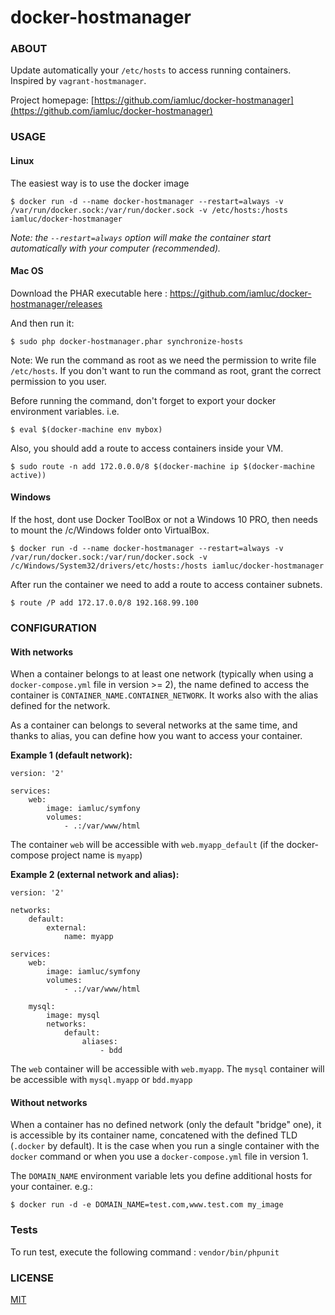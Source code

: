 docker-hostmanager
==================

### ABOUT

Update automatically your `/etc/hosts` to access running containers.
Inspired by `vagrant-hostmanager`.

Project homepage: [https://github.com/iamluc/docker-hostmanager](https://github.com/iamluc/docker-hostmanager)

### USAGE

#### Linux

The easiest way is to use the docker image

```console
$ docker run -d --name docker-hostmanager --restart=always -v /var/run/docker.sock:/var/run/docker.sock -v /etc/hosts:/hosts iamluc/docker-hostmanager
```

*Note: the `--restart=always` option will make the container start automatically with your computer (recommended).*

#### Mac OS

Download the PHAR executable here : https://github.com/iamluc/docker-hostmanager/releases

And then run it:

```console
$ sudo php docker-hostmanager.phar synchronize-hosts
```

Note: We run the command as root as we need the permission to write file `/etc/hosts`.
If you don't want to run the command as root, grant the correct permission to you user.

Before running the command, don't forget to export your docker environment variables.
i.e.

```
$ eval $(docker-machine env mybox)
```

Also, you should add a route to access containers inside your VM.

```
$ sudo route -n add 172.0.0.0/8 $(docker-machine ip $(docker-machine active))
```

#### Windows

If the host, dont use Docker ToolBox or not a Windows 10 PRO, then needs to mount the /c/Windows folder onto VirtualBox.

```console
$ docker run -d --name docker-hostmanager --restart=always -v /var/run/docker.sock:/var/run/docker.sock -v /c/Windows/System32/drivers/etc/hosts:/hosts iamluc/docker-hostmanager
```

After run the container we need to add a route to access container subnets.

```
$ route /P add 172.17.0.0/8 192.168.99.100
```

### CONFIGURATION

#### With networks

When a container belongs to at least one network (typically when using a `docker-compose.yml` file in version >= 2), the name defined to access the container is `CONTAINER_NAME.CONTAINER_NETWORK`. It works also with the alias defined for the network.

As a container can belongs to several networks at the same time, and thanks to alias, you can define how you want to access your container.

**Example 1 (default network):**
```
version: '2'

services:
    web:
        image: iamluc/symfony
        volumes:
            - .:/var/www/html
```

The container `web` will be accessible with `web.myapp_default` (if the docker-compose project name is `myapp`)

**Example 2 (external network and alias):**
```
version: '2'

networks:
    default:
        external:
            name: myapp

services:
    web:
        image: iamluc/symfony
        volumes:
            - .:/var/www/html

    mysql:
        image: mysql
        networks:
            default:
                aliases:
                    - bdd
```

The `web` container will be accessible with `web.myapp`.
The `mysql` container will be accessible with `mysql.myapp` or `bdd.myapp`

#### Without networks

When a container has no defined network (only the default "bridge" one), it is accessible by its container name, concatened with the defined TLD (`.docker` by default).
It is the case when you run a single container with the `docker` command or when you use a `docker-compose.yml` file in version 1.

The `DOMAIN_NAME` environment variable lets you define additional hosts for your container.
e.g.:
```
$ docker run -d -e DOMAIN_NAME=test.com,www.test.com my_image
```

### Tests

To run test, execute the following command : `vendor/bin/phpunit`

### LICENSE

[MIT](https://opensource.org/licenses/MIT)
